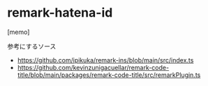 # remark-hatena-id

[memo]

参考にするソース

- https://github.com/ipikuka/remark-ins/blob/main/src/index.ts
- https://github.com/kevinzunigacuellar/remark-code-title/blob/main/packages/remark-code-title/src/remarkPlugin.ts
